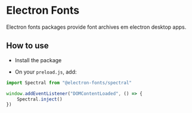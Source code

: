 # Electron Fonts

Electron fonts packages provide font archives em electron desktop apps.

## How to use

* Install the package

* On your `preload.js`, add:

```ts
import Spectral from "@electron-fonts/spectral"

window.addEventListener("DOMContentLoaded", () => {
    Spectral.inject()
})
```